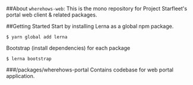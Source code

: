 ##About
`wherehows-web`:
This is the mono repository for Project Starfleet's portal web client &
related packages.


##Getting Started
Start by installing Lerna as a global npm package.
```
$ yarn global add lerna
```

Bootstrap (install dependencies) for each package
```
$ lerna bootstrap
```

###/packages/wherehows-portal
Contains codebase for web portal application.
